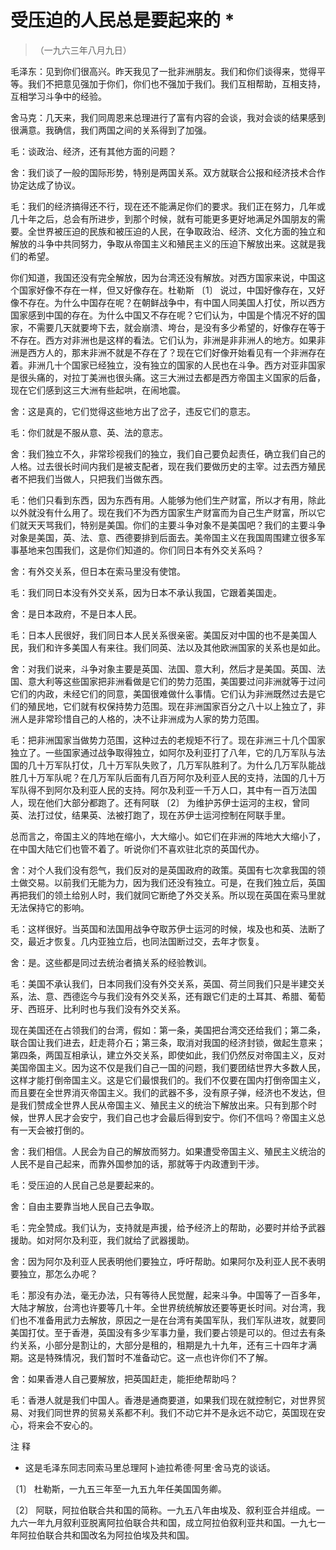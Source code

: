 #  受压迫的人民总是要起来的  *

> （一九六三年八月九日）

毛泽东：见到你们很高兴。昨天我见了一批非洲朋友。我们和你们谈得来，觉得平等。我们不把意见强加于你们，你们也不强加于我们。我们互相帮助，互相支持，互相学习斗争中的经验。

舍马克：几天来，我们同周恩来总理进行了富有内容的会谈，我对会谈的结果感到很满意。我确信，我们两国之间的关系得到了加强。

毛：谈政治、经济，还有其他方面的问题？

舍：我们谈了一般的国际形势，特别是两国关系。双方就联合公报和经济技术合作协定达成了协议。

毛：我们的经济搞得还不行，现在还不能满足你们的要求。我们正在努力，几年或几十年之后，总会有所进步，到那个时候，就有可能更多更好地满足外国朋友的需要。全世界被压迫的民族和被压迫的人民，在争取政治、经济、文化方面的独立和解放的斗争中共同努力，争取从帝国主义和殖民主义的压迫下解放出来。这就是我们的希望。

你们知道，我国还没有完全解放，因为台湾还没有解放。对西方国家来说，中国这个国家好像不存在一样，但又好像存在。杜勒斯  〔1〕
说过，中国好像存在，又好像不存在。为什么中国存在呢？在朝鲜战争中，有中国人同美国人打仗，所以西方国家感到中国的存在。为什么中国又不存在呢？它们认为，中国是个情况不好的国家，不需要几天就要垮下去，就会崩溃、垮台，是没有多少希望的，好像存在等于不存在。西方对非洲也是这样的看法。它们认为，非洲是非非洲人的地方。如果非洲是西方人的，那末非洲不就是不存在了？现在它们好像开始看见有一个非洲存在着。非洲几十个国家已经独立，没有独立的国家的人民也在斗争。西方对亚非国家是很头痛的，对拉丁美洲也很头痛。这三大洲过去都是西方帝国主义国家的后备，现在它们感到这三大洲有些起哄，在闹地震。

舍：这是真的，它们觉得这些地方出了岔子，违反它们的意志。

毛：你们就是不服从意、英、法的意志。

舍：我们独立不久，非常珍视我们的独立，我们自己要负起责任，确立我们自己的人格。过去很长时间内我们是被支配者，现在我们要做历史的主宰。过去西方殖民者不把我们当做人，只把我们当做东西。

毛：他们只看到东西，因为东西有用。人能够为他们生产财富，所以才有用，除此以外就没有什么用了。现在我们不为西方国家生产财富而为自己生产财富，所以它们就天天骂我们，特别是美国。你们的主要斗争对象不是美国吧？我们的主要斗争对象是美国，英、法、意、西德要排到后面去。美帝国主义在我国周围建立很多军事基地来包围我们，这是你们知道的。你们同日本有外交关系吗？

舍：有外交关系，但日本在索马里没有使馆。

毛：我们同日本没有外交关系，因为日本不承认我国，它跟着美国走。

舍：是日本政府，不是日本人民。

毛：日本人民很好，我们同日本人民关系很亲密。美国反对中国的也不是美国人民，我们和许多美国人有来往。我们同英、法以及其他欧洲国家的关系也是如此。

舍：对我们说来，斗争对象主要是英国、法国、意大利，然后才是美国。英国、法国、意大利等这些国家把非洲看做是它们的势力范围，美国要过问非洲就等于过问它们的内政，未经它们的同意，美国很难做什么事情。它们认为非洲既然过去是它们的殖民地，它们就有权保持势力范围。现在非洲国家百分之八十以上独立了，非洲人是非常珍惜自己的人格的，决不让非洲成为人家的势力范围。

毛：把非洲国家当做势力范围，这种过去的老规矩不行了。现在非洲三十几个国家独立了。一些国家通过战争取得独立，如阿尔及利亚打了八年，它的几万军队与法国的几十万军队打仗，几十万军队失败了，几万军队胜利了。为什么几万军队能战胜几十万军队呢？在几万军队后面有几百万阿尔及利亚人民的支持，法国的几十万军队得不到阿尔及利亚人民的支持。阿尔及利亚一千万人口，其中有一百万法国人，现在他们大部分都跑了。还有阿联
〔2〕  为维护苏伊士运河的主权，曾同英、法打过仗，结果英、法被打跑了，现在苏伊士运河控制在阿联手里。

总而言之，帝国主义的阵地在缩小，大大缩小。如它们在非洲的阵地大大缩小了，在中国大陆它们也管不着了。听说你们不喜欢驻北京的英国代办。

舍：对个人我们没有怨气，我们反对的是英国政府的政策。英国有七次拿我国的领土做交易。以前我们无能为力，因为我们还没有独立。可是，在我们独立后，英国再把我们的领土给别人时，我们就同它断绝了外交关系。所以现在英国在索马里就无法保持它的影响。

毛：这样很好。当英国和法国用战争夺取苏伊士运河的时候，埃及也和英、法断了交，最近才恢复。几内亚独立后，也同法国断过交，去年才恢复。

舍：是。这些都是同过去统治者搞关系的经验教训。

毛：美国不承认我们，日本同我们没有外交关系，英国、荷兰同我们只是半建交关系，法、意、西德迄今与我们没有外交关系，还有跟它们走的土耳其、希腊、葡萄牙、西班牙、比利时也与我们没有外交关系。

现在美国还在占领我们的台湾，假如：第一条，美国把台湾交还给我们；第二条，联合国让我们进去，赶走蒋介石；第三条，取消对我国的经济封锁，做起生意来；第四条，两国互相承认，建立外交关系，即使如此，我们仍然反对帝国主义，反对美国帝国主义。因为这不仅是我们自己一国的问题，我们要团结世界大多数人民，这样才能打倒帝国主义。这是它们最恨我们的。我们不仅要在国内打倒帝国主义，而且要在全世界消灭帝国主义。我们的武器不多，没有原子弹，经济也不发达，但是我们赞成全世界人民从帝国主义、殖民主义的统治下解放出来。只有到那个时候，世界人民才会安宁，我们自己也才会最后得到安宁。你们不信吗？帝国主义总有一天会被打倒的。

舍：我们相信。人民会为自己的解放而努力。如果遭受帝国主义、殖民主义统治的人民不是自己起来，而靠外国参加的话，那就等于内政遭到干涉。

毛：受压迫的人民自己总是要起来的。

舍：自由主要靠当地人民自己去争取。

毛：完全赞成。我们认为，支持就是声援，给予经济上的帮助，必要时并给予武器援助。如对阿尔及利亚，我们就给了武器援助。

舍：因为阿尔及利亚人民表明他们要独立，呼吁帮助。如果阿尔及利亚人民不表明要独立，那怎么办呢？

毛：那没有办法，毫无办法，只有等待人民觉醒，起来斗争。中国等了一百多年，大陆才解放，台湾也许要等几十年。全世界统统解放还要等更长时间。对台湾，我们也不准备用武力去解放，原因之一是在台湾有美国军队，我们军队进攻，就要同美国打仗。至于香港，英国没有多少军事力量，我们要占领是可以的。但过去有条约关系，小部分是割让的，大部分是租的，租期是九十九年，还有三十四年才满期。这是特殊情况，我们暂时不准备动它。这一点也许你们不了解。

舍：如果香港人自己要解放，把英国赶走，能拒绝帮助吗？

毛：香港人就是我们中国人。香港是通商要道，如果我们现在就控制它，对世界贸易、对我们同世界的贸易关系都不利。我们不动它并不是永远不动它，英国现在安心，将来会不安心的。

注 释

*  这是毛泽东同志同索马里总理阿卜迪拉希德·阿里·舍马克的谈话。 

〔1〕  杜勒斯，一九五三年至一九五九年任美国国务卿。

〔2〕
阿联，阿拉伯联合共和国的简称。一九五八年由埃及、叙利亚合并组成。一九六一年九月叙利亚脱离阿拉伯联合共和国，成立阿拉伯叙利亚共和国。一九七一年阿拉伯联合共和国改名为阿拉伯埃及共和国。

  

